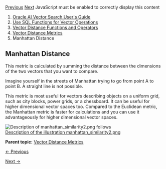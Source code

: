 [Previous](dot-product-similarity.md) [Next](hamming-similarity.md)
JavaScript must be enabled to correctly display this content

  1. [Oracle AI Vector Search User's Guide](index.md)
  2. [Use SQL Functions for Vector Operations](use-sql-functions-vector-operations.md)
  3. [Vector Distance Functions and Operators](vector-distance-functions-and-operators.md)
  4. [Vector Distance Metrics](vector-distance-metrics.md)
  5. Manhattan Distance

## Manhattan Distance

This metric is calculated by summing the distance between the dimensions of
the two vectors that you want to compare.

Imagine yourself in the streets of Manhattan trying to go from point A to
point B. A straight line is not possible.

This metric is most useful for vectors describing objects on a uniform grid,
such as city blocks, power grids, or a chessboard. It can be useful for higher
dimensional vector spaces too. Compared to the Euclidean metric, the Manhattan
metric is faster for calculations and you can use it advantageously for higher
dimensional vector spaces.

  

![Description of manhattan_similarity2.png
follows](https://docs.oracle.com/en/database/oracle/oracle-database/23/vecse/img/manhattan_similarity2.png)  
[Description of the illustration
manhattan_similarity2.png](img_text/manhattan_similarity2.md)

  

**Parent topic:** [Vector Distance Metrics](vector-distance-metrics.md
"Measuring distances in a vector space is at the heart of identifying the most
relevant results for a given query vector. That process is very different from
the well-known keyword filtering in the relational database world.")


[← Previous](dot-product-similarity.md)

[Next →](hamming-similarity.md)

